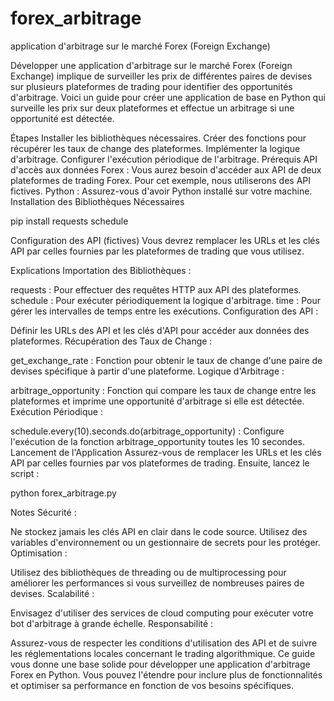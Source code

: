 # forex_arbitrage
application d'arbitrage sur le marché Forex (Foreign Exchange)

Développer une application d'arbitrage sur le marché Forex (Foreign Exchange) implique de surveiller les prix de différentes paires de devises sur plusieurs plateformes de trading pour identifier des opportunités d'arbitrage. Voici un guide pour créer une application de base en Python qui surveille les prix sur deux plateformes et effectue un arbitrage si une opportunité est détectée.

Étapes
Installer les bibliothèques nécessaires.
Créer des fonctions pour récupérer les taux de change des plateformes.
Implémenter la logique d'arbitrage.
Configurer l'exécution périodique de l'arbitrage.
Prérequis
API d'accès aux données Forex : Vous aurez besoin d'accéder aux API de deux plateformes de trading Forex. Pour cet exemple, nous utiliserons des API fictives.
Python : Assurez-vous d'avoir Python installé sur votre machine.
Installation des Bibliothèques Nécessaires

pip install requests schedule

Configuration des API (fictives)
Vous devrez remplacer les URLs et les clés API par celles fournies par les plateformes de trading que vous utilisez.

Explications
Importation des Bibliothèques :

requests : Pour effectuer des requêtes HTTP aux API des plateformes.
schedule : Pour exécuter périodiquement la logique d'arbitrage.
time : Pour gérer les intervalles de temps entre les exécutions.
Configuration des API :

Définir les URLs des API et les clés d'API pour accéder aux données des plateformes.
Récupération des Taux de Change :

get_exchange_rate : Fonction pour obtenir le taux de change d'une paire de devises spécifique à partir d'une plateforme.
Logique d'Arbitrage :

arbitrage_opportunity : Fonction qui compare les taux de change entre les plateformes et imprime une opportunité d'arbitrage si elle est détectée.
Exécution Périodique :

schedule.every(10).seconds.do(arbitrage_opportunity) : Configure l'exécution de la fonction arbitrage_opportunity toutes les 10 secondes.
Lancement de l'Application
Assurez-vous de remplacer les URLs et les clés API par celles fournies par vos plateformes de trading. Ensuite, lancez le script :

python forex_arbitrage.py

Notes
Sécurité :

Ne stockez jamais les clés API en clair dans le code source. Utilisez des variables d'environnement ou un gestionnaire de secrets pour les protéger.
Optimisation :

Utilisez des bibliothèques de threading ou de multiprocessing pour améliorer les performances si vous surveillez de nombreuses paires de devises.
Scalabilité :

Envisagez d'utiliser des services de cloud computing pour exécuter votre bot d'arbitrage à grande échelle.
Responsabilité :

Assurez-vous de respecter les conditions d'utilisation des API et de suivre les réglementations locales concernant le trading algorithmique.
Ce guide vous donne une base solide pour développer une application d'arbitrage Forex en Python. Vous pouvez l'étendre pour inclure plus de fonctionnalités et optimiser sa performance en fonction de vos besoins spécifiques.
